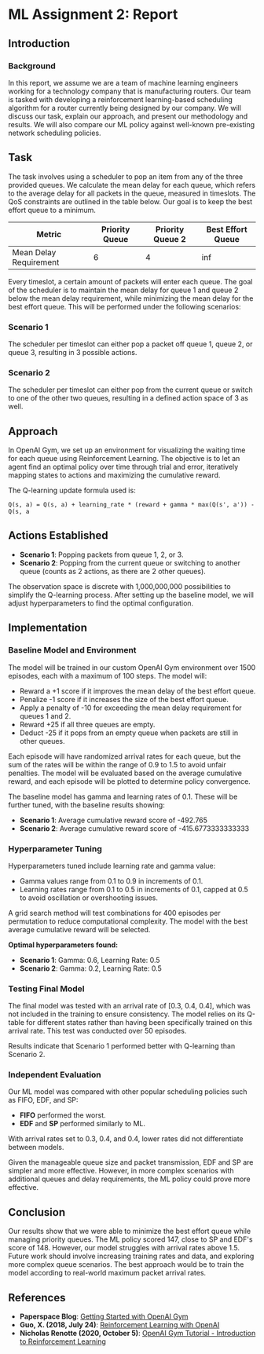 # ML Assignment 2: Report

## Introduction

### Background

In this report, we assume we are a team of machine learning engineers working for a technology company that is manufacturing routers. Our team is tasked with developing a reinforcement learning-based scheduling algorithm for a router currently being designed by our company. We will discuss our task, explain our approach, and present our methodology and results. We will also compare our ML policy against well-known pre-existing network scheduling policies.

## Task

The task involves using a scheduler to pop an item from any of the three provided queues. We calculate the mean delay for each queue, which refers to the average delay for all packets in the queue, measured in timeslots. The QoS constraints are outlined in the table below. Our goal is to keep the best effort queue to a minimum.

| Metric                | Priority Queue | Priority Queue 2 | Best Effort Queue |
|-----------------------|----------------|------------------|-------------------|
| Mean Delay Requirement| 6              | 4                | inf               |

Every timeslot, a certain amount of packets will enter each queue. The goal of the scheduler is to maintain the mean delay for queue 1 and queue 2 below the mean delay requirement, while minimizing the mean delay for the best effort queue. This will be performed under the following scenarios:

### Scenario 1
The scheduler per timeslot can either pop a packet off queue 1, queue 2, or queue 3, resulting in 3 possible actions.

### Scenario 2
The scheduler per timeslot can either pop from the current queue or switch to one of the other two queues, resulting in a defined action space of 3 as well.

## Approach

In OpenAI Gym, we set up an environment for visualizing the waiting time for each queue using Reinforcement Learning. The objective is to let an agent find an optimal policy over time through trial and error, iteratively mapping states to actions and maximizing the cumulative reward.

The Q-learning update formula used is:

```plaintext
Q(s, a) = Q(s, a) + learning_rate * (reward + gamma * max(Q(s', a')) - Q(s, a
```
## Actions Established

- **Scenario 1**: Popping packets from queue 1, 2, or 3.
- **Scenario 2**: Popping from the current queue or switching to another queue (counts as 2 actions, as there are 2 other queues).

The observation space is discrete with 1,000,000,000 possibilities to simplify the Q-learning process. After setting up the baseline model, we will adjust hyperparameters to find the optimal configuration.

## Implementation

### Baseline Model and Environment

The model will be trained in our custom OpenAI Gym environment over 1500 episodes, each with a maximum of 100 steps. The model will:

- Reward a +1 score if it improves the mean delay of the best effort queue.
- Penalize -1 score if it increases the size of the best effort queue.
- Apply a penalty of -10 for exceeding the mean delay requirement for queues 1 and 2.
- Reward +25 if all three queues are empty.
- Deduct -25 if it pops from an empty queue when packets are still in other queues.

Each episode will have randomized arrival rates for each queue, but the sum of the rates will be within the range of 0.9 to 1.5 to avoid unfair penalties. The model will be evaluated based on the average cumulative reward, and each episode will be plotted to determine policy convergence.

The baseline model has gamma and learning rates of 0.1. These will be further tuned, with the baseline results showing:
- **Scenario 1**: Average cumulative reward score of -492.765
- **Scenario 2**: Average cumulative reward score of -415.6773333333333

### Hyperparameter Tuning

Hyperparameters tuned include learning rate and gamma value:
- Gamma values range from 0.1 to 0.9 in increments of 0.1.
- Learning rates range from 0.1 to 0.5 in increments of 0.1, capped at 0.5 to avoid oscillation or overshooting issues.

A grid search method will test combinations for 400 episodes per permutation to reduce computational complexity. The model with the best average cumulative reward will be selected.

**Optimal hyperparameters found:**
- **Scenario 1**: Gamma: 0.6, Learning Rate: 0.5
- **Scenario 2**: Gamma: 0.2, Learning Rate: 0.5

### Testing Final Model

The final model was tested with an arrival rate of [0.3, 0.4, 0.4], which was not included in the training to ensure consistency. The model relies on its Q-table for different states rather than having been specifically trained on this arrival rate. This test was conducted over 50 episodes.

Results indicate that Scenario 1 performed better with Q-learning than Scenario 2.

### Independent Evaluation

Our ML model was compared with other popular scheduling policies such as FIFO, EDF, and SP:
- **FIFO** performed the worst.
- **EDF** and **SP** performed similarly to ML.

With arrival rates set to 0.3, 0.4, and 0.4, lower rates did not differentiate between models.

Given the manageable queue size and packet transmission, EDF and SP are simpler and more effective. However, in more complex scenarios with additional queues and delay requirements, the ML policy could prove more effective.

## Conclusion

Our results show that we were able to minimize the best effort queue while managing priority queues. The ML policy scored 147, close to SP and EDF's score of 148. However, our model struggles with arrival rates above 1.5. Future work should involve increasing training rates and data, and exploring more complex queue scenarios. The best approach would be to train the model according to real-world maximum packet arrival rates.

## References

- **Paperspace Blog**: [Getting Started with OpenAI Gym](https://blog.paperspace.com/getting-started-with-openai-gym/)
- **Guo, X. (2018, July 24)**: [Reinforcement Learning with OpenAI](https://towardsdatascience.com/reinforcement-learning-with-openai-d445c2c687d2)
- **Nicholas Renotte (2020, October 5)**: [OpenAI Gym Tutorial - Introduction to Reinforcement Learning](https://www.youtube.com/watch?v=bD6V3rcr_54&ab_channel=NicholasRenotte)
